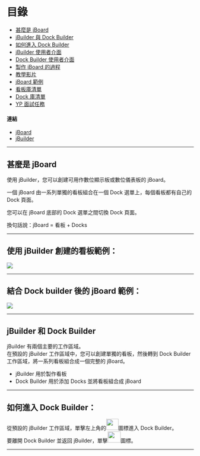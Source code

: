 # 目錄
  * [甚麼是 jBoard](#甚麼是-jBoard)
  * [jBuilder 與 Dock Builder](#jBuilder-與-Dock-Builder)
  * [如何進入 Dock Builder](#如何進入-Dock-Builder)
  * [jBuilder 使用者介面](#jBuilder-使用者介面)
  * [Dock Builder 使用者介面](#Dock-Builder-使用者介面)
  * [製作 jBoard 的過程](#製作-jBoard-的過程)
  * [教學影片](#教學影片)
  * [jBoard 範例](#jBoard-範例)
  * [看板庫清單](#看板庫清單)
  * [Dock 庫清單](#Dock-庫清單)
  * [YP 面試任務](#YP-面試任務)

#### 連結
* [jBoard](https://jboard.ypcloud.com/)
* [jBuilder](https://jbuilder.ypcloud.com/)

---
## 甚麼是 jBoard
使用 jBuilder，您可以創建可用作數位顯示板或數位儀表板的 jBoard。

一個 jBoard 由一系列單獨的看板組合在一個 Dock 選單上，每個看板都有自己的 Dock 頁面。

您可以在 jBoard 底部的 Dock 選單之間切換 Dock 頁面。

換句話說：jBoard = 看板 + Docks

---
## 使用 jBuilder 創建的看板範例：

![](https://i.imgur.com/aISUXNM.png)

---
## 結合 Dock builder 後的 jBoard 範例：

![](https://i.imgur.com/gBYGHpz.png)

---
## jBuilder 和 Dock Builder
jBuilder 有兩個主要的工作區域。 <br>
在預設的 jBuilder 工作區域中，您可以創建單獨的看板，然後轉到 Dock Builder 工作區域，將一系列看板組合成一個完整的 jBoard。

* jBuilder 用於製作看板
* Dock Builder 用於添加 Docks 並將看板組合成 jBoard

---
## 如何進入 Dock Builder：
從預設的 jBuilder 工作區域，單擊左上角的<img src="https://i.imgur.com/BwmKrTz.png" width=33 height=30>圖標進入 Dock Builder。 <br>
要離開 Dock Builder 並返回 jBuilder，單擊<img src="https://i.imgur.com/HopFYkU.png" width=35 height=30>圖標。

---
##

